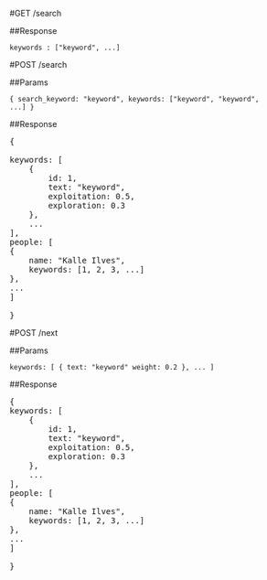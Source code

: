 #GET /search


##Response

<code>keywords : ["keyword", ...]</code>


#POST /search 

##Params

<code>{ search_keyword: "keyword", keywords: ["keyword", "keyword", ...] }</code>


##Response

<pre>{

keywords: [
	{
		id: 1,
		text: "keyword",
		exploitation: 0.5,
		exploration: 0.3
	},
	...
],
people: [
{
	name: "Kalle Ilves",
	keywords: [1, 2, 3, ...]
},
...
]

}</pre>

#POST /next 

##Params

<code>keywords: [
	{
		text: "keyword"
		weight: 0.2
	},
	...
]</code>

##Response

<pre>{
keywords: [
	{
		id: 1,
		text: "keyword",
		exploitation: 0.5,
		exploration: 0.3
	},
	...
],
people: [
{
	name: "Kalle Ilves",
	keywords: [1, 2, 3, ...]
},
...
]

}</pre>
